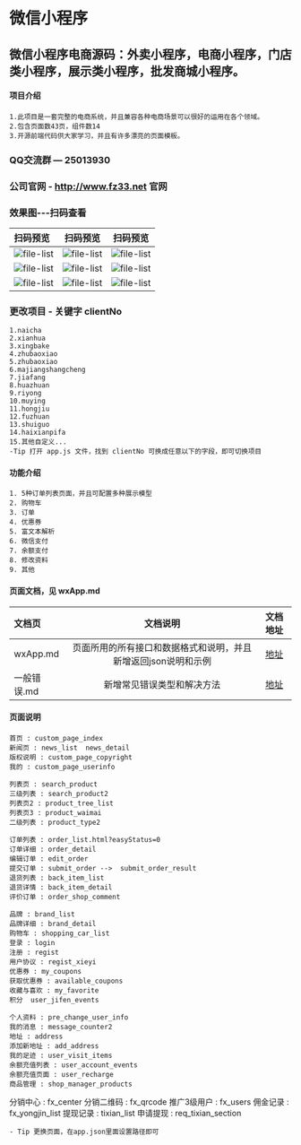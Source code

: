 # 微信小程序
## 微信小程序电商源码：外卖小程序，电商小程序，门店类小程序，展示类小程序，批发商城小程序。

#### 项目介绍

	1.此项目是一套完整的电商系统，并且兼容各种电商场景可以很好的运用在各个领域。
	2.包含页面数43页，组件数14
	3.开源前端代码供大家学习，并且有许多漂亮的页面模板。
	
### QQ交流群 — 25013930
### 公司官网 - http://www.fz33.net  官网
### 效果图---扫码查看

|扫码预览|扫码预览|扫码预览
|:----|:----:|:----:|
|![file-list](http://image1.sansancloud.com/naicha/2017_12/30/15/06/35_352.jpg)|![file-list](http://image1.sansancloud.com/naicha/2017_12/30/15/06/32_400.jpg)|![file-list](http://image1.sansancloud.com/naicha/2017_12/30/15/06/28_056.jpg)
|![file-list](http://image1.sansancloud.com/naicha/2017_12/30/15/06/24_644.jpg)|![file-list](http://image1.sansancloud.com/naicha/2017_12/30/15/06/20_988.jpg)|![file-list](http://image1.sansancloud.com/naicha/2017_12/30/15/06/18_084.jpg)
|![file-list](http://image1.sansancloud.com/naicha/2017_12/30/15/06/14_797.jpg)|![file-list](http://image1.sansancloud.com/naicha/2017_12/30/15/06/08_877.jpg)|![file-list](http://image1.sansancloud.com/naicha/2017_12/30/15/06/11_411.jpg)

### 更改项目 - 关键字 clientNo

    1.naicha
    2.xianhua
    3.xingbake
    4.zhubaoxiao
    5.zhubaoxiao
    6.majiangshangcheng
    7.jiafang
    8.huazhuan
    9.riyong
    10.muying
    11.hongjiu
    12.fuzhuan
    13.shuiguo
    14.haixianpifa
    15.其他自定义...
    -Tip 打开 app.js 文件，找到 clientNo 可换成任意以下的字段，即可切换项目
    
#### 功能介绍

	1. 5种订单列表页面，并且可配置多种展示模型
	2. 购物车
	3. 订单
	4. 优惠券
	5. 富文本解析
	6. 微信支付
	7. 余额支付
	8. 修改资料
	9. 其他

#### 页面文档，见 wxApp.md
|文档页|文档说明|文档地址|
|:----|:----:|:----:|
|wxApp.md|页面所用的所有接口和数据格式和说明，并且新增返回json说明和示例|[地址](wx-API/wxApp.md)
|一般错误.md|新增常见错误类型和解决方法|[地址](wx-API/一般错误.md)

#### 页面说明

	首页 : custom_page_index
	新闻页 : news_list  news_detail
	版权说明 : custom_page_copyright
	我的 : custom_page_userinfo

	列表页 : search_product
	三级列表 : search_product2
	列表页2 : product_tree_list
	列表页3 : product_waimai 
	二级列表 : product_type2

	订单列表 : order_list.html?easyStatus=0
	订单详细 : order_detail
	编辑订单 : edit_order
	提交订单 : submit_order -->  submit_order_result
	退货列表 : back_item_list
	退货详情 : back_item_detail
	评价订单 : order_shop_comment    
	
	品牌 : brand_list
	品牌详细 : brand_detail
	购物车 : shopping_car_list
	登录 : login
	注册 : regist
	用户协议 : regist_xieyi
	优惠券 : my_coupons
	获取优惠券 : available_coupons 
	收藏与喜欢 : my_favorite
	积分 	user_jifen_events
	
	个人资料 : pre_change_user_info
	我的消息 : message_counter2
	地址 : address
	添加新地址 : add_address
	我的足迹 : user_visit_items
	余额充值列表 : user_account_events
	余额充值页面 : user_recharge
	商品管理 : shop_manager_products
  分销中心 : fx_center
  分销二维码 : fx_qrcode
  推广3级用户 : fx_users
  佣金记录 : fx_yongjin_list
  提现记录 : tixian_list
  申请提现 : req_tixian_section

    - Tip 更换页面，在app.json里面设置路径即可
